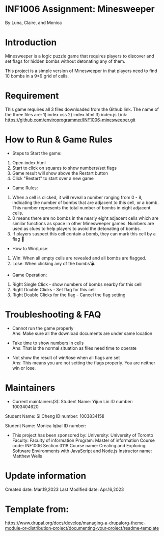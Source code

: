 # INF1006 Assignment: Minesweeper
By Luna, Claire, and Monica

# Introduction
Minesweeper is a logic puzzle game that requires players to discover and set flags for hidden bombs without detonating any of them. 

This project is a simple version of Minesweeper in that players need to find 10 bombs in a 9*9 grid of cells.

# Requirement
This game requires all 3 files downloaded from the Github link.
The name of the three files are: 1) index.css 2) index.html 3) index.js 
Link: https://github.com/enviroprogrammer/INF1006-minesweeper.git

# How to Run & Game Rules
* Steps to Start the game:
1) Open index.html
2) Start to click on squares to show numbers/set flags
3) Game result will show above the Restart button
4) Click "Restart" to start over a new game

* Game Rules:
1) When a cell is clicked, it will reveal a number ranging from 0 - 8, indicating the number of bombs that are adjacent to this cell, or a bomb. This number represents the total number of bombs in eight adjacent cells.
2) 0 means there are no bombs in the nearly eight adjacent cells which are similar functions as space in other Minesweeper games. Numbers are used as clues to help players to avoid the detonating of bombs.
3) If players suspect this cell contain a bomb, they can mark this cell by a flag 🚩

* How to Win/Lose:
1) Win:
When all empty cells are revealed and all bombs are flagged.
2) Lose:
When clicking any of the bombs💣.

* Game Operation:
1) Right Single Click - show numbers of bombs nearby for this cell
2) Right Double Clicks - Set flag for this cell
3) Right Double Clicks for the flag - Cancel the flag setting

# Troubleshooting & FAQ
* Cannot run the game properly\
Ans: Make sure all the download documents are under same location

* Take time to show numbers in cells\
Ans: That is the normal situation as files need time to operate

* Not show the result of win/lose when all flags are set\
Ans: This means you are not setting the flags properly. You are neither win or lose.

# Maintainers
* Current maintainers(3):
Student Name: Yijun Lin
ID number: 1003404620

Student Name: Si Cheng
ID number: 1003834158

Student Name: Monica Iqbal
ID number: 

* This project has been sponsored by:
University: University of Toronto
Faculty: Faculty of information
Program: Master of information
Course code: INF1006 Section 0118
Course name: Creating and Exploring Software Environments with JavaScript and Node.js
Instructor name: Matthew Wells

# Update information
Created date: Mar.19,2023
Last Modified date: Apr.16,2023

# Template from:
https://www.drupal.org/docs/develop/managing-a-drupalorg-theme-module-or-distribution-project/documenting-your-project/readme-template